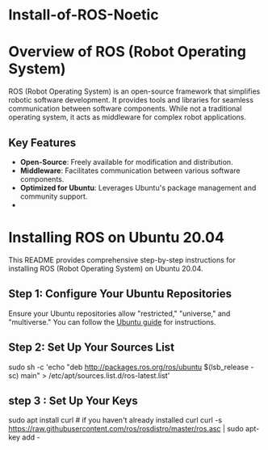 # Install-of-ROS-Noetic

# Overview of ROS (Robot Operating System)

ROS (Robot Operating System) is an open-source framework that simplifies robotic software development. It provides tools and libraries for seamless communication between software components. While not a traditional operating system, it acts as middleware for complex robot applications.

## Key Features

- **Open-Source**: Freely available for modification and distribution.
- **Middleware**: Facilitates communication between various software components.
- **Optimized for Ubuntu**: Leverages Ubuntu's package management and community support.
- 

# Installing ROS on Ubuntu 20.04

This README provides comprehensive step-by-step instructions for installing ROS (Robot Operating System) on Ubuntu 20.04.

## Step 1: Configure Your Ubuntu Repositories

Ensure your Ubuntu repositories allow "restricted," "universe," and "multiverse." You can follow the [Ubuntu guide](https://help.ubuntu.com/community/Repositories/Ubuntu) for instructions.

## Step 2: Set Up Your Sources List
sudo sh -c 'echo "deb http://packages.ros.org/ros/ubuntu $(lsb_release -sc) main" > /etc/apt/sources.list.d/ros-latest.list'


## step 3 :  Set Up Your Keys
sudo apt install curl # if you haven't already installed curl
curl -s https://raw.githubusercontent.com/ros/rosdistro/master/ros.asc | sudo apt-key add -





